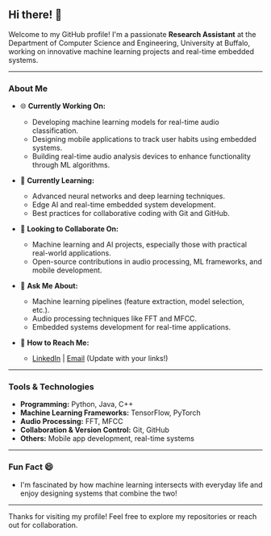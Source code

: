 ## Hi there! 👋

Welcome to my GitHub profile! I'm a passionate **Research Assistant** at the Department of Computer Science and Engineering, University at Buffalo, working on innovative machine learning projects and real-time embedded systems.

---

### About Me
- 🌐 **Currently Working On:**
  - Developing machine learning models for real-time audio classification.
  - Designing mobile applications to track user habits using embedded systems.
  - Building real-time audio analysis devices to enhance functionality through ML algorithms.

- 🌱 **Currently Learning:**
  - Advanced neural networks and deep learning techniques.
  - Edge AI and real-time embedded system development.
  - Best practices for collaborative coding with Git and GitHub.

- 👥 **Looking to Collaborate On:**
  - Machine learning and AI projects, especially those with practical real-world applications.
  - Open-source contributions in audio processing, ML frameworks, and mobile development.

- 🤔 **Ask Me About:**
  - Machine learning pipelines (feature extraction, model selection, etc.).
  - Audio processing techniques like FFT and MFCC.
  - Embedded systems development for real-time applications.

- 📧 **How to Reach Me:**
  - [LinkedIn](#) | [Email](#) (Update with your links!)

---

### Tools & Technologies
- **Programming:** Python, Java, C++
- **Machine Learning Frameworks:** TensorFlow, PyTorch
- **Audio Processing:** FFT, MFCC
- **Collaboration & Version Control:** Git, GitHub
- **Others:** Mobile app development, real-time systems

---

### Fun Fact 😄
- I'm fascinated by how machine learning intersects with everyday life and enjoy designing systems that combine the two!

---

Thanks for visiting my profile! Feel free to explore my repositories or reach out for collaboration.
